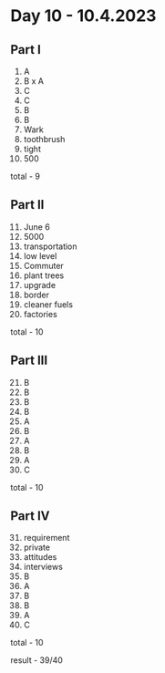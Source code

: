 # Day 10 - 10.4.2023

## Part I

1. A
2. B x A
3. C
4. C
5. B
6. B
7. Wark
8. toothbrush
9. tight
10. 500

total - 9

## Part II

11. June 6
12. 5000
13. transportation
14. low level
15. Commuter
16. plant trees
17. upgrade
18. border
19. cleaner fuels
20. factories

total - 10

## Part III

21. B
22. B
23. B
24. B
25. A
26. B
27. A
28. B
29. A
30. C

total - 10

## Part IV

31. requirement
32. private
33. attitudes
34. interviews
35. B
36. A
37. B
38. B
39. A
40. C

total - 10

result - 39/40
